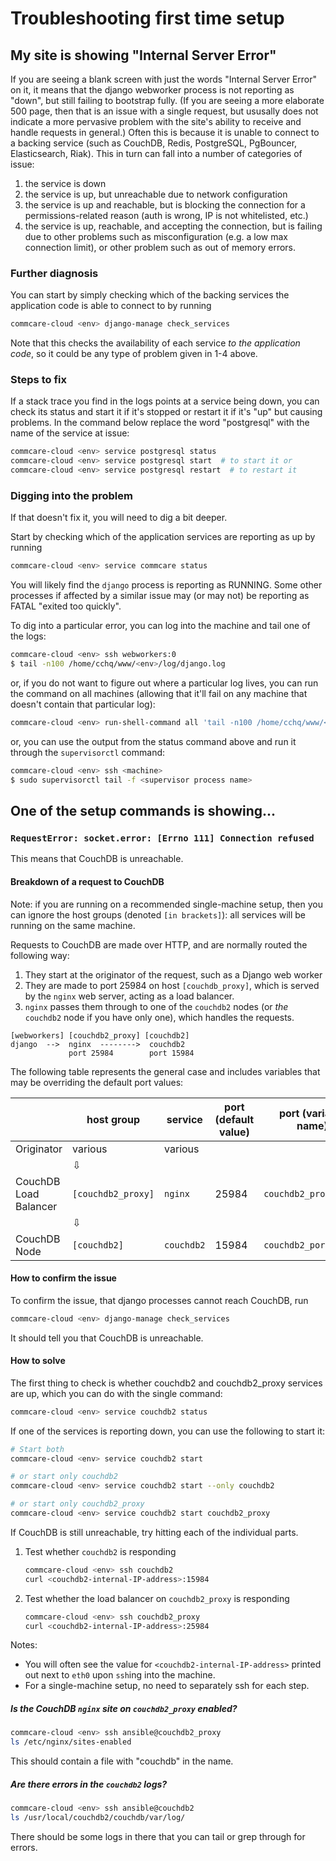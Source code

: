 # Troubleshooting first time setup

## My site is showing "Internal Server Error"

If you are seeing a blank screen with just the words "Internal Server Error" on it,
it means that the django webworker process is not reporting as "down",
but still failing to bootstrap fully.
(If you are seeing a more elaborate 500 page, then that is an issue with a single request,
but ususally does not indicate a more pervasive problem with the site's ability to receive and handle requests in general.)
Often this is because it is unable to connect to
a backing service (such as CouchDB, Redis, PostgreSQL, PgBouncer, Elasticsearch, Riak).
This in turn can fall into a number of categories of issue:
1. the service is down
2. the service is up, but unreachable due to network configuration
3. the service is up and reachable, but is blocking the connection for a permissions-related reason
   (auth is wrong, IP is not whitelisted, etc.)
4. the service is up, reachable, and accepting the connection,
   but is failing due to other problems such as misconfiguration (e.g. a low max connection limit),
   or other problem such as out of memory errors.

### Further diagnosis
You can start by simply checking which of the backing services
the application code is able to connect to by running

```bash
commcare-cloud <env> django-manage check_services
```

Note that this checks the availability of each service _to the application code_,
so it could be any type of problem given in 1-4 above.

### Steps to fix

If a stack trace you find in the logs points at a service being down, you can check its status
and start it if it's stopped or restart it if it's "up" but causing problems. In the command below
replace the word "postgresql" with the name of the service at issue:

```bash
commcare-cloud <env> service postgresql status
commcare-cloud <env> service postgresql start  # to start it or
commcare-cloud <env> service postgresql restart  # to restart it
```

### Digging into the problem

If that doesn't fix it, you will need to dig a bit deeper.

Start by checking which of the application services are reporting as up
by running

```bash
commcare-cloud <env> service commcare status
```

You will likely find the `django` process is reporting as RUNNING.
Some other processes if affected by a similar issue may (or may not) be reporting as FATAL "exited too quickly".

To dig into a particular error, you can log into the machine and tail one of the logs:

```bash
commcare-cloud <env> ssh webworkers:0
$ tail -n100 /home/cchq/www/<env>/log/django.log
```

or, if you do not want to figure out where a particular log lives, you can run the command on all machines
(allowing that it'll fail on any machine that doesn't contain that particular log):

```bash
commcare-cloud <env> run-shell-command all 'tail -n100 /home/cchq/www/<env>/log/django.log'
```

or, you can use the output from the status command above and run it through the `supervisorctl` command:

```bash
commcare-cloud <env> ssh <machine>
$ sudo supervisorctl tail -f <supervisor process name>
```

## One of the setup commands is showing...
### `RequestError: socket.error: [Errno 111] Connection refused`

This means that CouchDB is unreachable.


#### Breakdown of a request to CouchDB

Note: if you are running on a recommended single-machine setup,
then you can ignore the host groups (denoted `[in brackets]`):
all services will be running on the same machine.


Requests to CouchDB are made over HTTP,
and are normally routed the following way:
1. They start at the originator of the request,
   such as a Django web worker
2. They are made to port 25984 on host `[couchdb_proxy]`,
   which is served by the `nginx` web server, acting as a load balancer.
3. `nginx` passes them through to one of the `couchdb2` nodes
   (or _the_ `couchdb2` node if you have only one),
   which handles the requests.

```
[webworkers] [couchdb2_proxy] [couchdb2]
django  -->  nginx  -------->  couchdb2
             port 25984        port 15984
```

The following table represents the general case
and includes variables that may be overriding the default port values:

|   |  host group  |  service  |  port (default value) |  port (variable name) |
|---|--------------|-----------|-----------------------|-----------------------|
| Originator | various | various |  |  |
|  | ⇩ |  |  |
| CouchDB Load Balancer | `[couchdb2_proxy]` | `nginx` | 25984 | `couchdb2_proxy_port` |
|  | ⇩ |  |  |
| CouchDB Node | `[couchdb2]` | `couchdb2` | 15984 | `couchdb2_port` |


#### How to confirm the issue

To confirm the issue, that django processes cannot reach CouchDB, run

```bash
commcare-cloud <env> django-manage check_services
```

It should tell you that CouchDB is unreachable.

#### How to solve

The first thing to check is whether couchdb2 and couchdb2_proxy
services are up, which you can do with the single command:

```bash
commcare-cloud <env> service couchdb2 status
```

If one of the services is reporting down, you can use the following
to start it:

```bash
# Start both
commcare-cloud <env> service couchdb2 start

# or start only couchdb2
commcare-cloud <env> service couchdb2 start --only couchdb2

# or start only couchdb2_proxy
commcare-cloud <env> service couchdb2 start couchdb2_proxy
```

If CouchDB is still unreachable, try hitting each of the individual
parts.

1. Test whether `couchdb2` is responding
    ```bash
    commcare-cloud <env> ssh couchdb2
    curl <couchdb2-internal-IP-address>:15984
    ```
2. Test whether the load balancer on `couchdb2_proxy` is responding
    ```bash
    commcare-cloud <env> ssh couchdb2_proxy
    curl <couchdb2-internal-IP-address>:25984
    ```

Notes:
- You will often see the value for `<couchdb2-internal-IP-address>`
printed out next to `eth0` upon `ssh`ing into the machine.
- For a single-machine setup, no need to separately ssh for each step.


##### Is the CouchDB `nginx` site on `couchdb2_proxy` enabled? 

```bash
commcare-cloud <env> ssh ansible@couchdb2_proxy
ls /etc/nginx/sites-enabled
```
This should contain a file with "couchdb" in the name.


##### Are there errors in the `couchdb2` logs?
```bash
commcare-cloud <env> ssh ansible@couchdb2
ls /usr/local/couchdb2/couchdb/var/log/
```
There should be some logs in there that you can tail
or grep through for errors.
